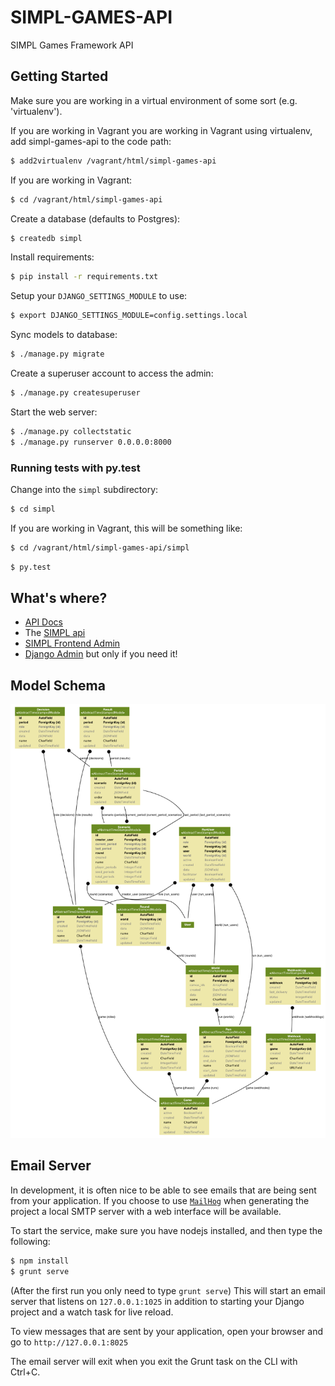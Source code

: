 # SIMPL-GAMES-API

SIMPL Games Framework API

## Getting Started

Make sure you are working in a virtual environment of some sort (e.g. 'virtualenv').

If you are working in Vagrant you are working in Vagrant using virtualenv, add simpl-games-api to the code path:

```bash
$ add2virtualenv /vagrant/html/simpl-games-api
```
If you are working in Vagrant:

```bash
$ cd /vagrant/html/simpl-games-api
```

Create a database (defaults to Postgres):

```bash
$ createdb simpl
```

Install requirements:

```bash
$ pip install -r requirements.txt
```

Setup your `DJANGO_SETTINGS_MODULE` to use:

```bash
$ export DJANGO_SETTINGS_MODULE=config.settings.local
```

Sync models to database:

```bash
$ ./manage.py migrate
```

Create a superuser account to access the admin:

```bash
$ ./manage.py createsuperuser
```

Start the web server:

```bash
$ ./manage.py collectstatic
$ ./manage.py runserver 0.0.0.0:8000
```

### Running tests with py.test

Change into the `simpl` subdirectory:

```bash
$ cd simpl
```

If you are working in Vagrant, this will be something like:

```bash
$ cd /vagrant/html/simpl-games-api/simpl
```

```bash
$ py.test
```

## What's where?

- [API Docs](http://localhost:8000/docs/)
- The [SIMPL api](http://localhost:8000/apis/)
- [SIMPL Frontend Admin](http://localhost:8000/simpl/)
- [Django Admin](http://localhost:8000/admin/) but only if you need it!

## Model Schema

![](docs/models.png)

## Email Server

In development, it is often nice to be able to see emails that are being sent from your application. If you choose to use [`MailHog`](https://github.com/mailhog/MailHog) when generating the project a local SMTP server with a web interface will be available.

To start the service, make sure you have nodejs installed, and then type the following:

```bash
$ npm install
$ grunt serve
```

(After the first run you only need to type `grunt serve`) This will start an email server that listens on `127.0.0.1:1025` in addition to starting your Django project and a watch task for live reload.

To view messages that are sent by your application, open your browser and go to `http://127.0.0.1:8025`

The email server will exit when you exit the Grunt task on the CLI with Ctrl+C.
